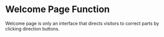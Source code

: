 # Welcome Page Function
Welcome page is only an interface that directs visitors to correct parts by clicking direction buttons.